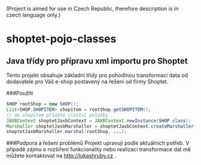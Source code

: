 (Project is aimed for use in Czech Republic, therefore description is in czech language only.)
# shoptet-pojo-classes
## Java třídy pro přípravu xml importu pro Shoptet

Tento projekt obsahuje základní třídy pro pohodlnou transformaci data od dodavatele pro Váš e-shop postavený na řešení od firmy Shoptet.

###Použití
```java
SHOP rootShop = new SHOP();
List<SHOP.SHOPITEM> shopitem = rootShop.getSHOPITEM();
// do shopitem přidáte vlastní položky
JAXBContext shoptetJaxbContext = JAXBContext.newInstance(SHOP.class);
Marshaller shoptetJaxbMarshaller = shoptetJaxbContext.createMarshaller();
shoptetJaxbMarshaller.marshal(rootShop, ...);
```

###Podpora a řešení problémů
Projekt upravuji podle aktuálních potřeb. V případě zájmu o rozšíření funkcionality nebo realizaci transformace dat mě můžete kontaktovat na http://lukashruby.cz .
